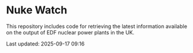 # Nuke Watch

This repository includes code for retrieving the latest information available on the output of EDF nuclear power plants in the UK.

Last updated: 2025-09-17 09:16